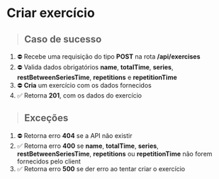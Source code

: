 # Criar exercício

> ## Caso de sucesso

1. ⛔ Recebe uma requisição do tipo **POST** na rota **/api/exercises**
2. ⛔ Valida dados obrigatórios **name**, **totalTime**, **series**, **restBetweenSeriesTime**, **repetitions** e **repetitionTime**
3. ⛔ **Cria** um exercício com os dados fornecidos
4. ✅ Retorna **201**, com os dados do exercício


> ## Exceções

1. ⛔ Retorna erro **404** se a API não existir
2. ✅ Retorna erro **400** se **name**, **totalTime**, **series**, **restBetweenSeriesTime**, **repetitions** ou **repetitionTime** não forem fornecidos pelo client
3. ✅ Retorna erro **500** se der erro ao tentar criar o exercício